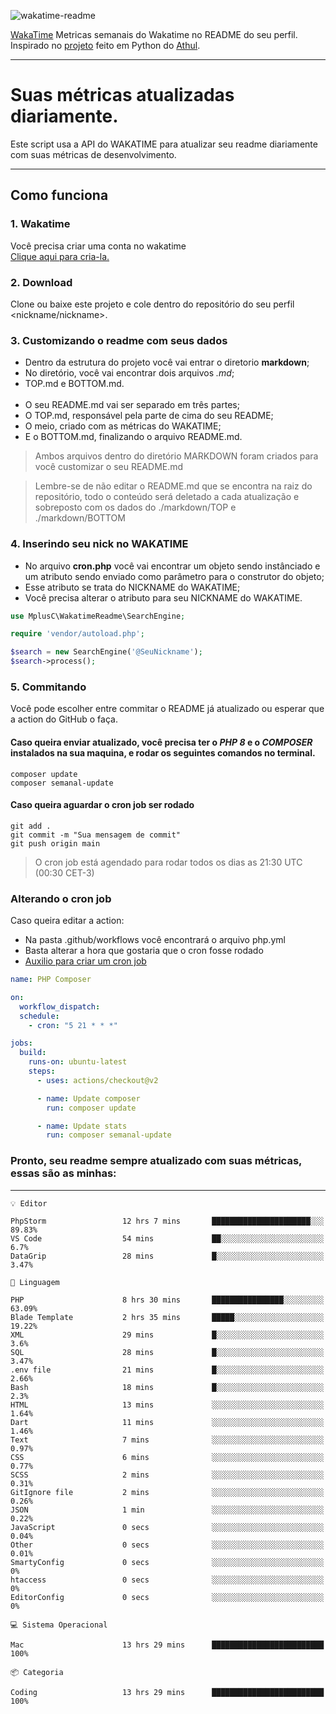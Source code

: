 ![wakatime-readme](https://socialify.git.ci/bymatheus/wakatime-readme/image?description=1&descriptionEditable=M%C3%A9tricas%20semanais%20do%20Wakatime%20no%20seu%20README%20de%20perfil.&font=KoHo&forks=1&language=1&owner=1&pattern=Signal&stargazers=1&theme=Dark)

[WakaTime](https://wakatime.com) Metricas semanais do Wakatime no README do seu perfil. <br>
Inspirado no [projeto](https://github.com/athul/waka-readme) feito em Python do [Athul](https://github.com/athul).
___

# Suas métricas atualizadas diariamente.
Este script usa a API do WAKATIME para atualizar seu readme diariamente com suas métricas de desenvolvimento.

___

## Como funciona

### 1. Wakatime
Você precisa criar uma conta no wakatime <br>
[Clique aqui para cria-la.](https://wakatime.com) 

### 2. Download
Clone ou baixe este projeto e cole dentro do repositório do seu perfil <nickname/nickname>.

### 3. Customizando o readme com seus dados
- Dentro da estrutura do projeto você vai entrar o diretorio **markdown**;  
- No diretório, você vai encontrar dois arquivos *.md*;
- TOP.md e BOTTOM.md.
<br><br>
- O seu README.md vai ser separado em três partes; 
- O TOP.md, responsável pela parte de cima do seu README;
- O meio, criado com as métricas do WAKATIME;
- E o BOTTOM.md, finalizando o arquivo README.md.<br>

> Ambos arquivos dentro do diretório MARKDOWN foram criados para você customizar o seu README.md

> Lembre-se de não editar o README.md que se encontra na raiz do repositório, todo o conteúdo será deletado a cada atualização e sobreposto com os dados do ./markdown/TOP e ./markdown/BOTTOM

### 4. Inserindo seu nick no WAKATIME
- No arquivo **cron.php** você vai encontrar um objeto sendo instânciado e um atributo sendo enviado como parâmetro para o construtor do objeto;
- Esse atributo se trata do NICKNAME do WAKATIME;
- Você precisa alterar o atributo para seu NICKNAME do WAKATIME.

```php
use MplusC\WakatimeReadme\SearchEngine;

require 'vendor/autoload.php';

$search = new SearchEngine('@SeuNickname');
$search->process();
```

### 5. Commitando
Você pode escolher entre commitar o README já atualizado ou esperar que a action do GitHub o faça. <br>

#### Caso queira enviar atualizado, você precisa ter o *PHP 8* e o *COMPOSER* instalados na sua maquina, e rodar os seguintes comandos no terminal.
```composer
composer update
composer semanal-update 
```

#### Caso queira aguardar o cron job ser rodado 
```git 
git add .
git commit -m "Sua mensagem de commit"
git push origin main
```

>O cron job está agendado para rodar todos os dias as 21:30 UTC (00:30 CET-3) 

### Alterando o cron job
Caso queira editar a action:

- Na pasta .github/workflows você encontrará o arquivo php.yml
- Basta alterar a hora que gostaria que o cron fosse rodado
- [Auxilio para criar um cron job](https://crontab.guru)

```yml
name: PHP Composer

on:
  workflow_dispatch:
  schedule:
    - cron: "5 21 * * *"

jobs:
  build:
    runs-on: ubuntu-latest
    steps:
      - uses: actions/checkout@v2

      - name: Update composer
        run: composer update

      - name: Update stats
        run: composer semanal-update
```

### Pronto, seu readme sempre atualizado com suas métricas, essas são as minhas:

___
```text
💡 Editor

PhpStorm                 12 hrs 7 mins       ██████████████████████░░░     89.83%
VS Code                  54 mins             ██░░░░░░░░░░░░░░░░░░░░░░░       6.7%
DataGrip                 28 mins             █░░░░░░░░░░░░░░░░░░░░░░░░      3.47%
```
```text
💬 Linguagem

PHP                      8 hrs 30 mins       ████████████████░░░░░░░░░     63.09%
Blade Template           2 hrs 35 mins       █████░░░░░░░░░░░░░░░░░░░░     19.22%
XML                      29 mins             █░░░░░░░░░░░░░░░░░░░░░░░░       3.6%
SQL                      28 mins             █░░░░░░░░░░░░░░░░░░░░░░░░      3.47%
.env file                21 mins             █░░░░░░░░░░░░░░░░░░░░░░░░      2.66%
Bash                     18 mins             █░░░░░░░░░░░░░░░░░░░░░░░░       2.3%
HTML                     13 mins             ░░░░░░░░░░░░░░░░░░░░░░░░░      1.64%
Dart                     11 mins             ░░░░░░░░░░░░░░░░░░░░░░░░░      1.46%
Text                     7 mins              ░░░░░░░░░░░░░░░░░░░░░░░░░      0.97%
CSS                      6 mins              ░░░░░░░░░░░░░░░░░░░░░░░░░      0.77%
SCSS                     2 mins              ░░░░░░░░░░░░░░░░░░░░░░░░░      0.31%
GitIgnore file           2 mins              ░░░░░░░░░░░░░░░░░░░░░░░░░      0.26%
JSON                     1 min               ░░░░░░░░░░░░░░░░░░░░░░░░░      0.22%
JavaScript               0 secs              ░░░░░░░░░░░░░░░░░░░░░░░░░      0.04%
Other                    0 secs              ░░░░░░░░░░░░░░░░░░░░░░░░░      0.01%
SmartyConfig             0 secs              ░░░░░░░░░░░░░░░░░░░░░░░░░         0%
htaccess                 0 secs              ░░░░░░░░░░░░░░░░░░░░░░░░░         0%
EditorConfig             0 secs              ░░░░░░░░░░░░░░░░░░░░░░░░░         0%
```
```text
💻 Sistema Operacional

Mac                      13 hrs 29 mins      █████████████████████████       100%
```
```text
📦 Categoria

Coding                   13 hrs 29 mins      █████████████████████████       100%
```
